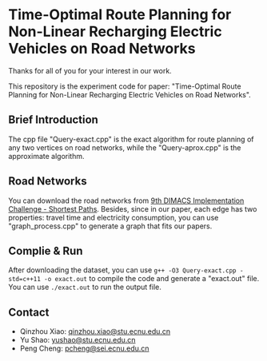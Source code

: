 # Time-Optimal Route Planning for Non-Linear Recharging Electric Vehicles on Road Networks
Thanks for all of you for your interest in our work.

This repository is the experiment code for paper: "Time-Optimal Route Planning for Non-Linear Recharging Electric Vehicles on Road Networks".

## Brief Introduction
The cpp file "Query-exact.cpp" is the exact algorithm for route planning of any two vertices on road networks, while the "Query-aprox.cpp" is the approximate algorithm.

## Road Networks
You can download the road networks from [9th DIMACS Implementation Challenge - Shortest Paths](https://www.diag.uniroma1.it/challenge9/download.shtml). Besides, since in our paper, each edge has two properties: travel time and electricity consumption, you can use "graph_process.cpp" to generate a graph that fits our papers.

## Complie & Run
After downloading the dataset, you can use `g++ -O3 Query-exact.cpp -std=c++11 -o exact.out` to compile the code and generate a "exact.out" file. You can use `./exact.out` to run the output file.

## Contact
- Qinzhou Xiao: qinzhou.xiao@stu.ecnu.edu.cn
- Yu Shao: yushao@stu.ecnu.edu.cn
- Peng Cheng: pcheng@sei.ecnu.edu.cn

